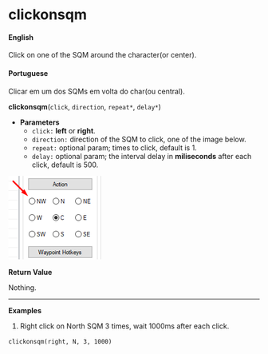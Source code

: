 
# clickonsqm

<!-- tabs:start -->

#### **English**

Click on one of the SQM around the character(or center).

#### **Portuguese**

Clicar em um dos SQMs em volta do char(ou central).


<!-- tabs:end -->

**clickonsqm**(`click`, `direction`, `repeat*`, `delay*`)


- **Parameters**
  - `click:` **left** or **right**.
  - `direction:` direction of the SQM to click, one of the image below.
  - `repeat:` optional param; times to click, default is 1.
  - `delay:` optional param; the interval delay in **miliseconds** after each click, default is 500.

![](../../_media/cavebot/functions/clickonsqm_directions.png)


**Return Value**

Nothing.

---

**Examples**

1. Right click on North SQM 3 times, wait 1000ms after each click.

```action
clickonsqm(right, N, 3, 1000)
```

